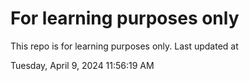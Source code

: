 # For learning purposes only
This repo is for learning purposes only.
Last updated at

Tuesday, April 9, 2024 11:56:19 AM

